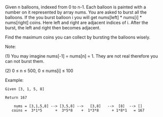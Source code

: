 Given n balloons, indexed from 0 to n-1. Each balloon is painted with a number on it represented by array nums. You are asked to burst all the balloons. If the you burst balloon i you will get nums[left] * nums[i] * nums[right] coins. Here left and right are adjacent indices of i. After the burst, the left and right then becomes adjacent.

Find the maximum coins you can collect by bursting the balloons wisely.

Note: 

(1) You may imagine nums[-1] = nums[n] = 1. They are not real therefore you can not burst them.

(2) 0 ≤ n ≤ 500, 0 ≤ nums[i] ≤ 100

Example:
```
Given [3, 1, 5, 8]

Return 167

    nums = [3,1,5,8] --> [3,5,8] -->   [3,8]   -->  [8]  --> []
   coins =  3*1*5      +  3*5*8    +  1*3*8      + 1*8*1   = 167
```
